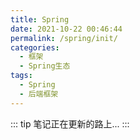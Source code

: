 ```yaml
---
title: Spring
date: 2021-10-22 00:46:44
permalink: /spring/init/
categories:
  - 框架
  - Spring生态
tags:
  - Spring
  - 后端框架
---
```


::: tip
笔记正在更新的路上...
:::